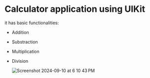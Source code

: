 # Calculator application using UIKit
it has basic functionalities:
- Addition
- Substraction
- Multiplication
- Division

  ![Screenshot 2024-09-10 at 6 10 43 PM](https://github.com/user-attachments/assets/96ec570e-7305-4d4b-8121-19aad3e724b0)
